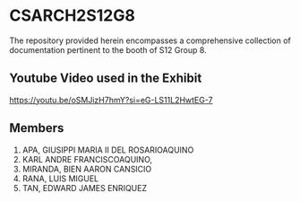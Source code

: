 # CSARCH2S12G8
 The repository provided herein encompasses a comprehensive collection of documentation pertinent to the booth of S12 Group 8.

 ## Youtube Video used in the Exhibit
 https://youtu.be/oSMJizH7hmY?si=eG-LS11L2HwtEG-7

## Members
1. APA, GIUSIPPI MARIA II DEL ROSARIOAQUINO
2. KARL ANDRE FRANCISCOAQUINO,
3. MIRANDA, BIEN AARON CANSICIO
4. RANA, LUIS MIGUEL
5. TAN, EDWARD JAMES ENRIQUEZ
